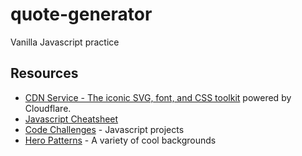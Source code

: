 # quote-generator

Vanilla Javascript practice

## Resources

- [CDN Service - The iconic SVG, font, and CSS toolkit](https://cdnjs.com/libraries/font-awesome) powered by Cloudflare.
- [Javascript Cheatsheet](https://zerotomastery.io/cheatsheets/javascript-cheatsheet-the-advanced-concepts/?utm_source=udemy&utm_medium=coursecontent)
- [Code Challenges](https://zerotomastery.io/community/coding-challenges/) - Javascript projects
- [Hero Patterns](https://www.heropatterns.com/) - A variety of cool backgrounds
